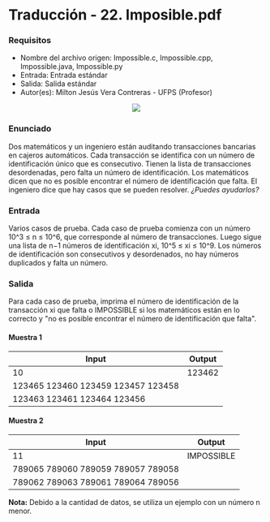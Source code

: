 # Traducción - 22. Imposible.pdf

### Requisitos
- Nombre del archivo origen: Impossible.c, Impossible.cpp, Impossible.java, Impossible.py
- Entrada: Entrada estándar
- Salida: Salida estándar
- Autor(es): Milton Jesús Vera Contreras - UFPS (Profesor)

<div align="center"><img src="https://github.com/josuerom/maraton-programacionUMD/blob/main/img/22_Impossible.png"></div>

### Enunciado
Dos matemáticos y un ingeniero están auditando transacciones bancarias en cajeros automáticos. Cada transacción se identifica con un número de identificación único que es consecutivo. Tienen la lista de transacciones desordenadas, pero falta un número de identificación. Los matemáticos dicen que no es posible encontrar el número de identificación que falta. El ingeniero dice que hay casos que se pueden resolver. *¿Puedes ayudarlos?*

### Entrada
Varios casos de prueba. Cada caso de prueba comienza con un número 10^3 ≤ n ≤ 10^6, que corresponde al número de transacciones. Luego sigue una lista de n−1 números de identificación xi, 10^5 ≤ xi ≤ 10^9. Los números de identificación son consecutivos y desordenados, no hay números duplicados y falta un número.

### Salida
Para cada caso de prueba, imprima el número de identificación de la transacción xi que falta o IMPOSSIBLE si los matemáticos están en lo correcto y "no es posible encontrar el número de identificación que falta".

#### Muestra 1
| Input | Output |
| ----- | ------ |
| 10 | 123462 |
| 123465 123460 123459 123457 123458 |  |
| 123463 123461 123464 123456 |  |

#### Muestra 2
| Input | Output |
| ----- | ------ |
| 11 | IMPOSSIBLE |
| 789065 789060 789059 789057 789058 |  |
| 789062 789063 789061 789064 789056 |  |

**Nota:** Debido a la cantidad de datos, se utiliza un ejemplo con un número n menor.
